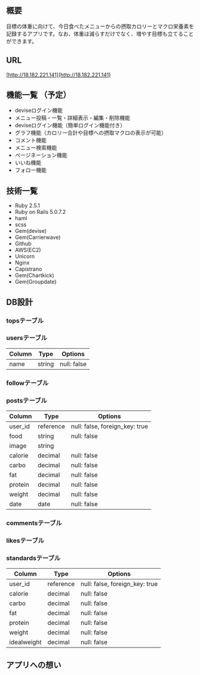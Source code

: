 ## 概要
目標の体重に向けて、今日食べたメニューからの摂取カロリーとマクロ栄養素を記録するアプリです。なお、体重は減らすだけでなく、増やす目標も立てることができます。

## URL  
[http://18.182.221.141](http://18.182.221.141)

## 機能一覧 （予定）
- deviseログイン機能  
- メニュー投稿・一覧・詳細表示・編集・削除機能  
- deviseログイン機能（簡単ログイン機能付き）  
- グラフ機能（カロリー合計や目標への摂取マクロの表示が可能）  
- コメント機能  
- メニュー検索機能  
- ページネーション機能  
- いいね機能  
- フォロー機能  

## 技術一覧
- Ruby 2.5.1  
- Ruby on Rails 5.0.7.2  
- haml  
- scss  
- Gem(devise)  
- Gem(Carrierwave)  
- Github  
- AWS(EC2) 
- Unicorn  
- Nginx  
- Capistrano
- Gem(Chartkick) 
- Gem(Groupdate)

## DB設計
### topsテーブル  
### usersテーブル  
|Column|Type|Options|
|------|----|-------|
|name|string|null: false|
### followテーブル
### postsテーブル  
|Column|Type|Options|
|------|----|-------|
|user_id|reference|null: false, foreign_key: true|
|food|string|null: false|
|image|string||
|calorie|decimal|null: false|
|carbo|decimal|null: false|
|fat|decimal|null: false|
|protein|decimal|null: false|
|weight|decimal|null: false|
|date|date|null: false|
### commentsテーブル  
### likesテーブル
### standardsテーブル 
|Column|Type|Options|
|------|----|-------|
|user_id|reference|null: false, foreign_key: true|
|calorie|decimal|null: false|
|carbo|decimal|null: false|
|fat|decimal|null: false|
|protein|decimal|null: false|
|weight|decimal|null: false|
|idealweight|decimal|null: false|

## アプリへの想い
